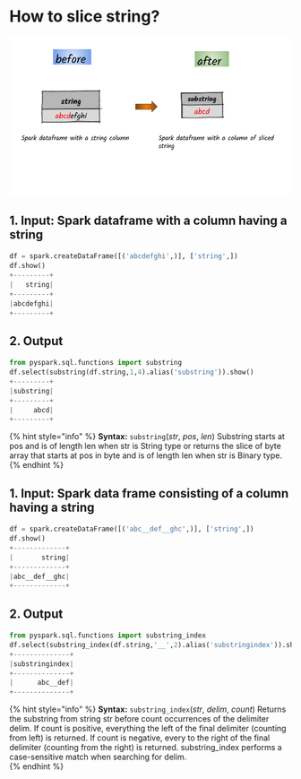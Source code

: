 # How to slice  string?

![](../.gitbook/assets/2020_07_27_kleki-15-.png)

## 1.  Input:  Spark dataframe with a column having a string

```python
df = spark.createDataFrame([('abcdefghi',)], ['string',])
df.show()
+---------+
|   string|
+---------+
|abcdefghi|
+---------+
```

## 2.  Output

```python
from pyspark.sql.functions import substring
df.select(substring(df.string,1,4).alias('substring')).show()
+---------+
|substring|
+---------+
|     abcd|
+---------+

```

{% hint style="info" %}
**Syntax:**    `substring`\(_str_, _pos_, _len_\)                                                                                                                 Substring starts at pos and is of length len when str is String type or returns the slice of byte array that starts at pos in byte and is of length len when str is Binary type.             
{% endhint %}



## 1.  Input:  Spark data frame consisting of a column having a string

```python
df = spark.createDataFrame([('abc__def__ghc',)], ['string',])
df.show()
+-------------+
|       string|
+-------------+
|abc__def__ghc|
+-------------+
```

## 2.  Output

```python
from pyspark.sql.functions import substring_index
df.select(substring_index(df.string,'__',2).alias('substringindex')).show()
+--------------+
|substringindex|
+--------------+
|      abc__def|
+--------------+
```

{% hint style="info" %}
**Syntax:**    `substring_index`\(_str_, _delim_, _count_\)                                                                           Returns the substring from string str before count occurrences of the delimiter delim. If count is positive, everything the left of the final delimiter \(counting from left\) is returned. If count is negative, every to the right of the final delimiter \(counting from the right\) is returned. substring\_index performs a case-sensitive match when searching for delim.                                                                                                             
{% endhint %}

